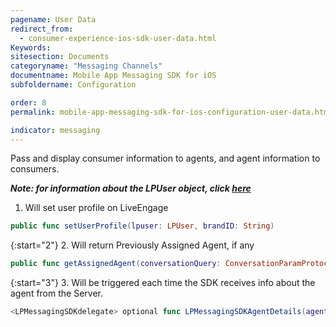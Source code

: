 ```yaml
---
pagename: User Data
redirect_from:
  - consumer-experience-ios-sdk-user-data.html
Keywords:
sitesection: Documents
categoryname: "Messaging Channels"
documentname: Mobile App Messaging SDK for iOS
subfoldername: Configuration

order: 8
permalink: mobile-app-messaging-sdk-for-ios-configuration-user-data.html

indicator: messaging
---
```


Pass and display consumer information to agents, and agent information to consumers.

_**Note: for information about the LPUser object, click [here](consumer-experience-ios-sdk-interfacedefinitions.html#lpuser)**_

1. Will set user profile on LiveEngage

```swift
public func setUserProfile(lpuser: LPUser, brandID: String)
```

{:start="2"}
2. Will return Previously Assigned Agent, if any

```swift
public func getAssignedAgent(conversationQuery: ConversationParamProtocol) -> LPUser?
```

{:start="3"}
3. Will be triggered each time the SDK receives info about the agent from the Server.

```swift
<LPMessagingSDKdelegate> optional func LPMessagingSDKAgentDetails(agent: LPUser?)
```
